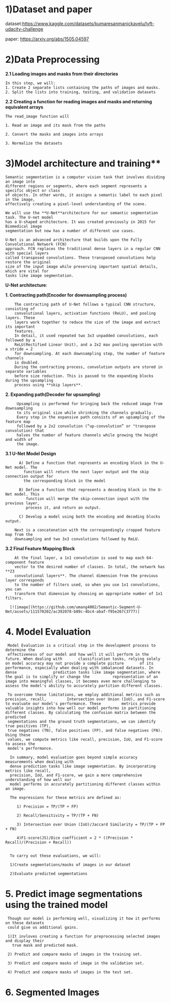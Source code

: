# 1)Dataset and paper
   
  dataset:https://www.kaggle.com/datasets/kumaresanmanickavelu/lyft-udacity-challenge
  
  paper: https://arxiv.org/abs/1505.04597

# 2)Data Preprocessing
  **2.1 Loading images and masks from their directories**
  
    In this step, we will:
    1. Create 2 separate lists containing the paths of images and masks.
    2. Split the lists into training, testing, and validation datasets

    
  **2.2 Creating a function for reading images and masks and returning equivalent arrays**
  
    The read_image function will
    
    1. Read an image and its mask from the paths
    
    2. Convert the masks and images into arrays
    
    3. Normalize the datasets
    
# 3)Model architecture and training**

    Semantic segmentation is a computer vision task that involves dividing an image into    
    different regions or segments, where each segment represents a specific object or class 
    of objects. In other words, it assigns a semantic label to each pixel in the image, 
    effectively creating a pixel-level understanding of the scene.
    
    We will use the **U-Net**architecture for our semantic segmentation task. The U-net model
    has a U-shaped architecture. It was created previously in 2015 for Biomedical image      
    segmentation but now has a number of different use cases.
    
    U-Net is an advanced architecture that builds upon the Fully Convolutional Network (FCN) 
    approach. FCN replaces the traditional dense layers in a regular CNN with special layers    
    called transposed convolutions. These transposed convolutions help restore the original 
    size of the input image while preserving important spatial details, which are vital for 
    tasks like image segmentation.

   **U-Net architecture**:
     
   **1. Contracting path(Encoder for downsampling process)**
    
        The contracting path of U-Net follows a typical CNN structure, consisting of 
        convolutional layers, activation functions (ReLU), and pooling layers. These 
        layers work together to reduce the size of the image and extract its important 
        features.
        In detail, it used repeated two 3x3 unpadded convolutions, each followed by a 
        ReLU(Rectified Linear Unit), and a 2x2 max pooling operation with a stride = 2 
        for downsampling. At each downsampling step, the number of feature channels 
        is doubled.
        During the contracting process, convolution outputs are stored in separate variables
        before size reduction. This is passed to the expanding blocks during the upsampling 
        process using **skip layers**.

   **2. Expanding path(Decoder for upsampling)**
    
         Upsampling is performed for bringing back the reduced image from downsampling 
         to its original size while shrinking the channels gradually.
         Every step in the expansive path consists of an upsampling of the feature map 
         followed by a 2x2 convolution (“up-convolution” or "transpose convolution) that 
         halves the number of feature channels while growing the height and width of 
         the image.

  **3.1 U-Net Model Design**
    
          A) Define a function that represents an encoding block in the U-Net model. The     
            function will return the next layer output and the skip connection output for 
            the corresponding block in the model
            
          B) Define a function that represents a decoding block in the U-Net model. This   
             function will merge the skip-connection input with the previous layer, 
             process it, and return an output.
             
          C) Develop a model using both the encoding and decoding blocks output.

        Next is a concatenation with the correspondingly cropped feature map from the   
        downsampling and two 3x3 convolutions followed by ReLU.

   **3.2 Final Feature Mapping Block**
    
        At the final layer, a 1x1 convolution is used to map each 64-component feature 
        vector to the desired number of classes. In total, the network has **23 
        convolutional layers**. The channel dimension from the previous layer corresponds
        to the number of filters used, so when you use 1x1 convolutions, you can 
        transform that dimension by choosing an appropriate number of 1x1 filters. 
        
      [![image](https://github.com/umang4002/Semantic-Segment-U-Net/assets/111570202/ac392078-b89c-4bc4-abaf-f95e267c3777)]


# 4. Model Evaluation
     
     Model Evaluation is a critical step in the development process to determine the 
     effectiveness of our model and how well it will perform in the future. When dealing with       classification tasks, relying solely on model accuracy may not provide a complete picture       of its performance, especially when dealing with imbalanced datasets. In dense                prediction tasks like image segmentation, where the goal is to simplify or change the          representation of an image into meaningful classes, it becomes even more challenging to        assess the model's ability to accurately partition different classes.

     To overcome these limitations, we employ additional metrics such as precision, recall,         Intersection over Union (IoU), and F1-score to evaluate our model's performance. These         metrics provide valuable insights into how well our model performs in partitioning             different classes. By calculating the confusion matrix between the predicted             
     segmentations and the ground truth segmentations, we can identify true positives (TP), 
     true negatives (TN), false positives (FP), and false negatives (FN). Using these 
     values, we compute metrics like recall, precision, IoU, and F1-score to assess the 
     model's performance.

      In summary, model evaluation goes beyond simple accuracy measurements when dealing with 
      dense prediction tasks like image segmentation. By incorporating metrics like recall, 
      precision, IoU, and F1-score, we gain a more comprehensive understanding of how well our 
      model performs in accurately partitioning different classes within an image.

      The expressions for these metrics are defined as:
      
         1) Precision = TP/(TP + FP)
         
         2) Recall/Sensitivity = TP/(TP + FN)
         
         3) Intersection over Union (IoU)/Jaccard Similarity = TP/(TP + FP + FN)
         
         4)F1-score(JS)/Dice coefficient = 2 * ((Precision * Recall)/(Precision + Recall))
         

      To carry out these evaluations, we will:

      1)Create segmentations/masks of images in our dataset
      
      2)Evaluate predicted segmentations

# 5. Predict image segmentations using the trained model

     Though our model is performing well, visualizing it how it performs on these datasets
     could give us additional gains.

     1)It invloves creating a function for preprocessing selected images and display their 
       true mask and predicted mask.
       
     2) Predict and compare masks of images in the training set.

     3) Predict and compare masks of image in the validation set.

     4) Predict and compare masks of images in the test set.

# 6. Segmented Images

     
     

      

        
         

          


          
         
         
      
    
